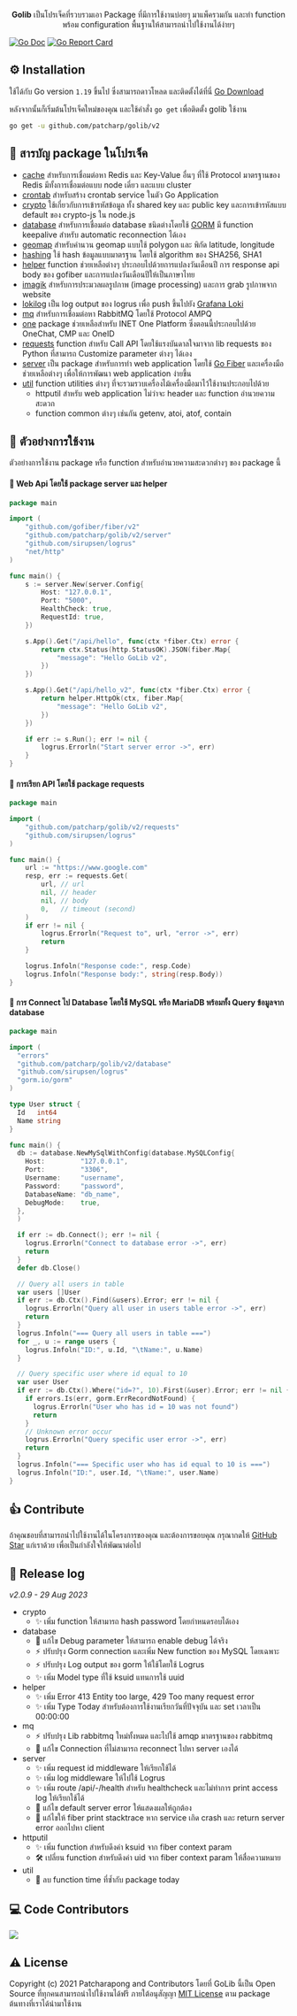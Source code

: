 <p align="center">
    <b>Golib</b> เป็นโปรเจ็คที่รวบรวมเอา Package ที่มีการใช้งานบ่อยๆ มาแพ็ครวมกัน และทำ function พร้อม configuration พื้นฐานให้สามารถนำไปใช้งานได้ง่ายๆ
</p>

[![Go Doc](https://img.shields.io/badge/%F0%9F%93%9A%20godoc-pkg-00ACD7.svg?color=00ACD7&style=flat)](https://pkg.go.dev/github.com/patcharp/golib/v2?tab=doc)
[![Go Report Card](https://goreportcard.com/badge/github.com/patcharp/golib)](https://goreportcard.com/report/github.com/patcharp/golib)

## ⚙️ Installation

ใช้ได้กับ Go version `1.19` ขึ้นไป ซึ่งสามารถดาวโหลด และติดตั้งได้ที่นี่ [Go Download](https://golang.org/dl/)

หลังจากนั้นก็เริ่มต้นโปรเจ็คใหม่ของคุณ และใช้คำสั่ง `go get` เพื่อติดตั้ง golib ใช้งาน

```bash
go get -u github.com/patcharp/golib/v2
```

## 🎯 สารบัญ package ในโปรเจ็ค
- [cache](https://github.com/patcharp/golib/tree/master/cache) สำหรับการเชื่อมต่อหา Redis และ Key-Value อื่นๆ ที่ใช้ Protocol มาตรฐานของ Redis มีทั้งการเชื่อมต่อแบบ node เดี่ยว และแบบ cluster
- [crontab](https://github.com/patcharp/golib/tree/master/crontab) สำหรับสร้าง crontab service ในตัว Go Application
- [crypto](https://github.com/patcharp/golib/tree/master/crypto) ใช้เกี่ยวกับการเข้ารหัสข้อมูล ทั้ง shared key และ public key และการเข้ารหัสแบบ default ของ crypto-js ใน node.js
- [database](https://github.com/patcharp/golib/tree/master/database) สำหรับการเชื่อมต่อ database ชนิดต่างโดยใช้ [GORM](https://gorm.io/) มี function keepalive สำหรับ automatic reconnection ได้เอง
- [geomap](https://github.com/patcharp/golib/tree/master/geomap) สำหรับคำนวน geomap แบบใช้ polygon และ พิกัด latitude, longitude
- [hashing](https://github.com/patcharp/golib/tree/master/hashing) ใช้ hash ข้อมูลแบบมาตรฐาน โดยใช้ algorithm ของ SHA256, SHA1
- [helper](https://github.com/patcharp/golib/tree/master/helper) function ช่วยเหลือต่างๆ ประกอบไปด้วยการแปลงวันเดือนปี การ response api body ของ gofiber และการแปลงวันเดือนปีให้เป็นภาษาไทย
- [imagik](https://github.com/patcharp/golib/tree/master/imagik) สำหรับการประมวลผลรูปภาพ (image processing) และการ grab รูปภาพจาก website
- [lokilog](https://github.com/patcharp/golib/tree/master/lokilog) เป็น log output ของ logrus เพื่อ push ขึ้นไปยัง [Grafana Loki](https://grafana.com/oss/loki/) 
- [mq](https://github.com/patcharp/golib/tree/master/mq) สำหรับการเชื่อมต่อหา RabbitMQ โดยใช้ Protocol AMPQ
- [one](https://github.com/patcharp/golib/tree/master/one) package ช่วยเหลือสำหรับ INET One Platform ซึ่งตอนนี้ประกอบไปด้วย OneChat, CMP และ OneID
- [requests](https://github.com/patcharp/golib/tree/master/requests) function สำหรับ Call API โดยใช้แรงบันดาลใจมาจาก lib requests ของ Python ที่สามารถ Customize parameter ต่างๆ ได้เอง
- [server](https://github.com/patcharp/golib/tree/master/server) เป็น package สำหรับการทำ web application โดยใช้ [Go Fiber](https://github.com/gofiber/fiber) และเครื่องมือช่วยเหลือต่างๆ เพื่อให้การพัฒนา web application ง่ายขึ้น
- [util](https://github.com/patcharp/golib/tree/master/util) function utilities ต่างๆ ที่จะรวมรวบเครื่องไม้เครื่องมือมาไว้ใช้งานประกอบไปด้วย
  - httputil สำหรับ web application ไม่ว่าจะ header และ function อำนวยความสะดวก
  - function common ต่างๆ เช่นกัน getenv, atoi, atof, contain

## 👀 ตัวอย่างการใช้งาน

ตัวอย่างการใช้งาน package หรือ function สำหรับอำนวยความสะดวกต่างๆ ของ package นี้

#### 📖 **Web Api โดยใช้ package server และ helper**

```go
package main

import (
	"github.com/gofiber/fiber/v2"
	"github.com/patcharp/golib/v2/server"
	"github.com/sirupsen/logrus"
	"net/http"
)

func main() {
	s := server.New(server.Config{
		Host: "127.0.0.1",
		Port: "5000",
		HealthCheck: true,
		RequestId: true, 
	})

	s.App().Get("/api/hello", func(ctx *fiber.Ctx) error {
		return ctx.Status(http.StatusOK).JSON(fiber.Map{
			"message": "Hello GoLib v2",
		})
	})

	s.App().Get("/api/hello_v2", func(ctx *fiber.Ctx) error {
		return helper.HttpOk(ctx, fiber.Map{
			"message": "Hello GoLib v2",
		})
	})

	if err := s.Run(); err != nil {
		logrus.Errorln("Start server error ->", err)
	}
}
```

#### 📖 **การเรียก API โดยใช้ package requests**

```go
package main

import (
	"github.com/patcharp/golib/v2/requests"
	"github.com/sirupsen/logrus"
)

func main() {
	url := "https://www.google.com"
	resp, err := requests.Get(
		url, // url
		nil, // header
		nil, // body
		0,   // timeout (second)
	)
	if err != nil {
		logrus.Errorln("Request to", url, "error ->", err)
		return
	}

	logrus.Infoln("Response code:", resp.Code)
	logrus.Infoln("Response body:", string(resp.Body))
}
```

#### 📖 **การ Connect ไป Database โดยใช้ MySQL หรือ MariaDB พร้อมทั้ง Query ข้อมูลจาก database**

```go
package main

import (
  "errors"
  "github.com/patcharp/golib/v2/database"
  "github.com/sirupsen/logrus"
  "gorm.io/gorm"
)

type User struct {
  Id   int64
  Name string
}

func main() {
  db := database.NewMySqlWithConfig(database.MySQLConfig{
    Host:         "127.0.0.1",
    Port:         "3306",
    Username:     "username",
    Password:     "password",
    DatabaseName: "db_name",
    DebugMode:    true,
  },
  )

  if err := db.Connect(); err != nil {
    logrus.Errorln("Connect to database error ->", err)
    return
  }
  defer db.Close()

  // Query all users in table
  var users []User
  if err := db.Ctx().Find(&users).Error; err != nil {
    logrus.Errorln("Query all user in users table error ->", err)
    return
  }
  logrus.Infoln("=== Query all users in table ===")
  for _, u := range users {
    logrus.Infoln("ID:", u.Id, "\tName:", u.Name)
  }

  // Query specific user where id equal to 10
  var user User
  if err := db.Ctx().Where("id=?", 10).First(&user).Error; err != nil {
    if errors.Is(err, gorm.ErrRecordNotFound) {
      logrus.Errorln("User who has id = 10 was not found")
      return
    }
    // Unknown error occur
    logrus.Errorln("Query specific user error ->", err)
    return
  }
  logrus.Infoln("=== Specific user who has id equal to 10 is ===")
  logrus.Infoln("ID:", user.Id, "\tName:", user.Name)
}
```

## 👍 Contribute

ถ้าคุณชอบที่สามารถนำไปใช้งานได้ในโครงการของคุณ และต้องการขอบคุณ กรุณากดให้ [GitHub Star](https://github.com/patcharp/golib/stargazers) แก่เราด้วย เพื่อเป็นกำลังใจให้พัฒนาต่อไป

## 🚀 Release log
*v2.0.9 - 29 Aug 2023*
- crypto
  - ✨ เพิ่ม function ให้สามารถ hash password โดยกำหนดรอบได้เอง
- database
  - 🐞 แก้ไข Debug parameter ให้สามารถ enable debug ได้จริง
  - ⚡️ ปรับปรุง Gorm connection และเพิ่ม New function ของ MySQL โดยเฉพาะ
  - ⚡️ ปรับปรุง Log output ของ gorm ให้ใช้โดยใช้ Logrus
  - ✨ เพิ่ม Model type ที่ใช้ ksuid แทนการใช้ uuid
- helper
  - ✨ เพิ่ม Error 413 Entity too large, 429 Too many request error
  - ✨ เพิ่ม Type Today สำหรับต้องการใช้งานเรียกวันที่ปัจจุบัน และ set เวลาเป็น 00:00:00 
- mq
  - ⚡️ ปรับปรุง Lib rabbitmq ใหม่ทั้งหมด และไปใช้ amqp มาตรฐานของ rabbitmq
  - 🐞 แก้ไข Connection ที่ไม่สามารถ reconnect ไปหา server เองได้
- server
  - ✨ เพิ่ม request id middleware ให้เรียกใช้ได้
  - ✨ เพิ่ม log middleware ให้ไปใช้ Logrus
  - ✨ เพิ่ม route /api/-/health สำหรับ healthcheck และไม่ทำการ print access log ให้เรียกใช้ได้
  - 🐞 แก้ไข default server error ให้แสดงผลให้ถูกต้อง
  - 🐞 แก้ไขให้ fiber print stacktrace หาก service เกิด crash และ return server error ออกไปหา client
- httputil
  - ✨ เพิ่ม function สำหรับดึงค่า ksuid จาก fiber context param
  - 🛠 เปลี่ยน function สำหรับดึงค่า uid จาก fiber context param ให้สื่อความหมาย
- util
  - 🚧 ลบ function time ที่ซ้ำกับ package today

## ‍💻 Code Contributors

[![](https://avatars.githubusercontent.com/u/40089397?s=32&v=4)](https://github.com/patcharp)

## ⚠️ License

Copyright (c) 2021 Patcharapong and Contributors โดยที่ GoLib นี้เป็น Open Source ที่ทุกคนสามารถนำไปใช้งานได้ฟรี ภายใต้อนุสัญญา [MIT License](https://github.com/patcharp/golib/blob/master/LICENSE) ตาม package ต้นทางที่เราได้นำมาใช้งาน
